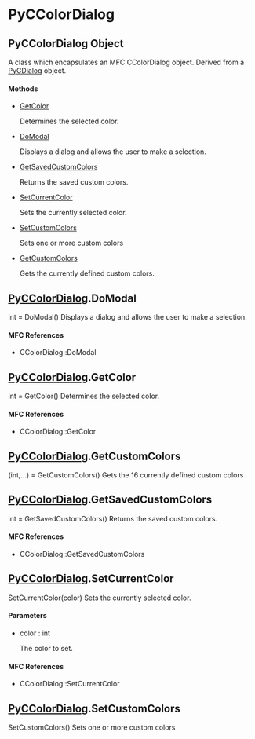 # PyCColorDialog


## PyCColorDialog Object

A class which encapsulates an MFC CColorDialog object\.  Derived from a [PyCDialog](PyCDialog.md) object\.

#### Methods

  - [GetColor](PyCColorDialog.md#pyccolordialoggetcolor)

    Determines the selected color\.&nbsp;

  - [DoModal](PyCColorDialog.md#pyccolordialogdomodal)

    Displays a dialog and allows the user to make a selection\.&nbsp;

  - [GetSavedCustomColors](PyCColorDialog.md#pyccolordialoggetsavedcustomcolors)

    Returns the saved custom colors\.&nbsp;

  - [SetCurrentColor](PyCColorDialog.md#pyccolordialogsetcurrentcolor)

    Sets the currently selected color\.&nbsp;

  - [SetCustomColors](PyCColorDialog.md#pyccolordialogsetcustomcolors)

    Sets one or more custom colors&nbsp;

  - [GetCustomColors](PyCColorDialog.md#pyccolordialoggetcustomcolors)

    Gets the currently defined custom colors\.&nbsp;




## [PyCColorDialog](PyCColorDialog.md#pyccolordialog)\.DoModal

int = DoModal\(\)
Displays a dialog and allows the user to make a selection\.

#### MFC References

  - CColorDialog::DoModal


## [PyCColorDialog](PyCColorDialog.md#pyccolordialog)\.GetColor

int = GetColor\(\)
Determines the selected color\.

#### MFC References

  - CColorDialog::GetColor


## [PyCColorDialog](PyCColorDialog.md#pyccolordialog)\.GetCustomColors

\(int,\.\.\.\) = GetCustomColors\(\)
Gets the 16 currently defined custom colors


## [PyCColorDialog](PyCColorDialog.md#pyccolordialog)\.GetSavedCustomColors

int = GetSavedCustomColors\(\)
Returns the saved custom colors\.

#### MFC References

  - CColorDialog::GetSavedCustomColors


## [PyCColorDialog](PyCColorDialog.md#pyccolordialog)\.SetCurrentColor

SetCurrentColor\(color\)
Sets the currently selected color\.

#### Parameters

  - color : int

    The color to set\.

#### MFC References

  - CColorDialog::SetCurrentColor


## [PyCColorDialog](PyCColorDialog.md#pyccolordialog)\.SetCustomColors

SetCustomColors\(\)
Sets one or more custom colors